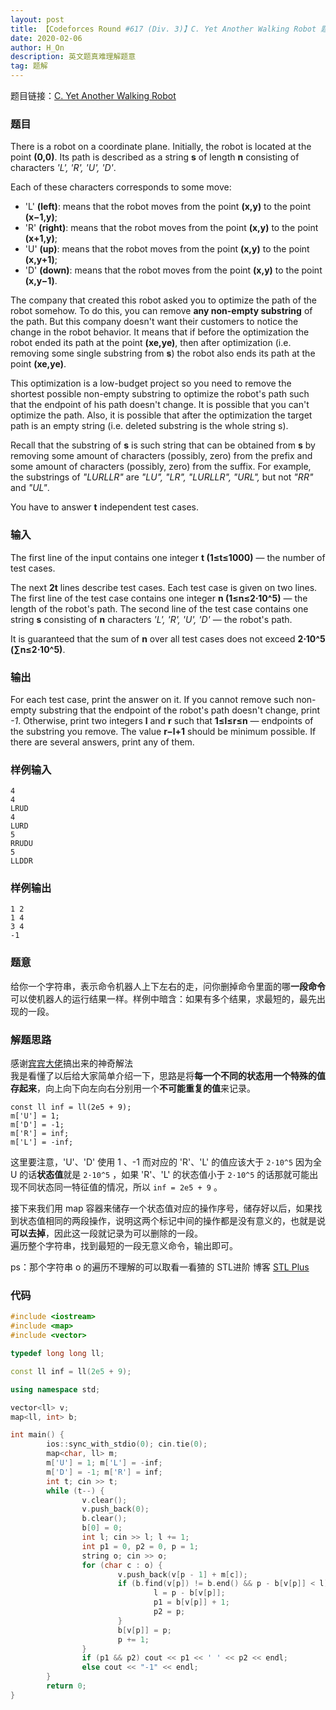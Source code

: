 ```yaml
---
layout: post
title: 【Codeforces Round #617 (Div. 3)】C. Yet Another Walking Robot 题解【奇妙的记录方式
date: 2020-02-06
author: H_On
description: 英文题真难理解题意
tag: 题解
---
```


题目链接：[C. Yet Another Walking Robot](https://codeforces.com/contest/1296/problem/C)

### 题目
There is a robot on a coordinate plane. Initially, the robot is located at the point **(0,0)**. Its path is described as a string **s** of length **n** consisting of characters _'L', 'R', 'U', 'D'_.

Each of these characters corresponds to some move:
* 'L' **(left)**: means that the robot moves from the point **(x,y)** to the point **(x−1,y)**;
* 'R' **(right)**: means that the robot moves from the point **(x,y)** to the point **(x+1,y)**;
* 'U' **(up)**: means that the robot moves from the point **(x,y)** to the point **(x,y+1)**;
* 'D' **(down)**: means that the robot moves from the point **(x,y)** to the point **(x,y−1)**.

The company that created this robot asked you to optimize the path of the robot somehow. To do this, you can remove **any non-empty substring** of the path. But this company doesn't want their customers to notice the change in the robot behavior. It means that if before the optimization the robot ended its path at the point **(xe,ye)**, then after optimization (i.e. removing some single substring from **s**) the robot also ends its path at the point **(xe,ye)**.

This optimization is a low-budget project so you need to remove the shortest possible non-empty substring to optimize the robot's path such that the endpoint of his path doesn't change. It is possible that you can't optimize the path. Also, it is possible that after the optimization the target path is an empty string (i.e. deleted substring is the whole string s).

Recall that the substring of **s** is such string that can be obtained from **s** by removing some amount of characters (possibly, zero) from the prefix and some amount of characters (possibly, zero) from the suffix. For example, the substrings of _"LURLLR"_ are _"LU", "LR", "LURLLR", "URL",_ but not _"RR"_ and _"UL"_.

You have to answer **t** independent test cases.

### 输入
The first line of the input contains one integer **t (1≤t≤1000)** — the number of test cases.

The next **2t** lines describe test cases. Each test case is given on two lines. The first line of the test case contains one integer **n (1≤n≤2⋅10^5)** — the length of the robot's path. The second line of the test case contains one string **s** consisting of **n** characters _'L', 'R', 'U', 'D'_ — the robot's path.

It is guaranteed that the sum of **n** over all test cases does not exceed **2⋅10^5 (∑n≤2⋅10^5)**.

### 输出
For each test case, print the answer on it. If you cannot remove such non-empty substring that the endpoint of the robot's path doesn't change, print _-1_. Otherwise, print two integers **l** and **r** such that **1≤l≤r≤n** — endpoints of the substring you remove. The value **r−l+1** should be minimum possible. If there are several answers, print any of them.

### 样例输入
```
4
4
LRUD
4
LURD
5
RRUDU
5
LLDDR
```

### 样例输出
```
1 2
1 4
3 4
-1
```

### 题意
给你一个字符串，表示命令机器人上下左右的走，问你删掉命令里面的哪**一段命令**可以使机器人的运行结果一样。样例中暗含：如果有多个结果，求最短的，最先出现的一段。

### 解题思路
感谢[宾宾大佬](https://ftlikon.github.io/)搞出来的神奇解法<br>
我是看懂了以后给大家简单介绍一下，思路是将**每一个不同的状态用一个特殊的值存起来**，向上向下向左向右分别用一个**不可能重复的值**来记录。
```
const ll inf = ll(2e5 + 9);
m['U'] = 1;
m['D'] = -1;
m['R'] = inf;
m['L'] = -inf;
```
这里要注意，'U'、'D' 使用 1 、-1 而对应的 'R'、'L' 的值应该大于 `2·10^5` 因为全 U 的话**状态值**就是 `2·10^5` ，如果 'R'、'L' 的状态值小于 `2·10^5` 的话那就可能出现不同状态同一特征值的情况，所以 `inf = 2e5 + 9` 。

接下来我们用 map 容器来储存一个状态值对应的操作序号，储存好以后，如果找到状态值相同的两段操作，说明这两个标记中间的操作都是没有意义的，也就是说**可以去掉**，因此这一段就记录为可以删除的一段。<br>
遍历整个字符串，找到最短的一段无意义命令，输出即可。

ps：那个字符串 o 的遍历不理解的可以取看一看猹的 STL进阶 博客 [STL Plus](https://hybrogen.github.io/2020/02/STL2/)

### 代码
```c++
#include <iostream>
#include <map>
#include <vector>

typedef long long ll;

const ll inf = ll(2e5 + 9);

using namespace std;

vector<ll> v;
map<ll, int> b;

int main() {
        ios::sync_with_stdio(0); cin.tie(0);
        map<char, ll> m;
        m['U'] = 1; m['L'] = -inf;
        m['D'] = -1; m['R'] = inf;
        int t; cin >> t;
        while (t--) {
                v.clear();
                v.push_back(0);
                b.clear();
                b[0] = 0;
                int l; cin >> l; l += 1;
                int p1 = 0, p2 = 0, p = 1;
                string o; cin >> o;
                for (char c : o) {
                        v.push_back(v[p - 1] + m[c]);
                        if (b.find(v[p]) != b.end() && p - b[v[p]] < l) {
                                l = p - b[v[p]];
                                p1 = b[v[p]] + 1;
                                p2 = p;
                        }
                        b[v[p]] = p;
                        p += 1;
                }
                if (p1 && p2) cout << p1 << ' ' << p2 << endl;
                else cout << "-1" << endl;
        }
        return 0;
}
```
